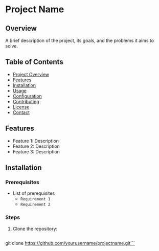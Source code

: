 # Project Name

## Overview
A brief description of the project, its goals, and the problems it aims to solve.

## Table of Contents
- [Project Overview](#overview)
- [Features](#features)
- [Installation](#installation)
- [Usage](#usage)
- [Configuration](#configuration)
- [Contributing](#contributing)
- [License](#license)
- [Contact](#contact)

## Features
- Feature 1: Description
- Feature 2: Description
- Feature 3: Description

## Installation
### Prerequisites
- List of prerequisites
    - `Requirement 1`
    - `Requirement 2`

### Steps
1. Clone the repository:  

   ```bash 
git clone https://github.com/yourusername/projectname.git```
